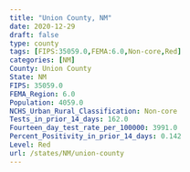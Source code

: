 ```yaml
---
title: "Union County, NM"
date: 2020-12-29
draft: false
type: county
tags: [FIPS:35059.0,FEMA:6.0,Non-core,Red]
categories: [NM]
County: Union County
State: NM
FIPS: 35059.0
FEMA_Region: 6.0
Population: 4059.0
NCHS_Urban_Rural_Classification: Non-core
Tests_in_prior_14_days: 162.0
Fourteen_day_test_rate_per_100000: 3991.0
Percent_Positivity_in_prior_14_days: 0.142
Level: Red
url: /states/NM/union-county
---
```



